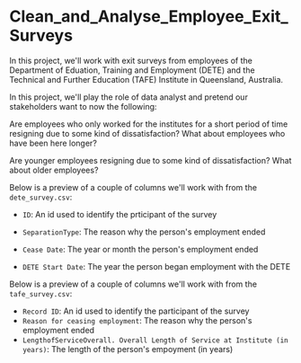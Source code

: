 # Clean_and_Analyse_Employee_Exit_Surveys
In this project, we'll work with exit surveys from employees of the Department of Eduation, Training and Employment (DETE) and the Technical and Further Education (TAFE) Institute in Queensland, Australia.

In this project, we'll play the role of data analyst and pretend our stakeholders want to now the following:

Are employees who only worked for the institutes for a short period of time resigning due to some kind of dissatisfaction? What about employees who have been here longer?

Are younger employees resigning due to some kind of dissatisfaction? What about older employees?

Below is a preview of a couple of columns we'll work with from the `dete_survey.csv`:

- `ID`: An id used to identify the prticipant of the survey

- `SeparationType`: The reason why the person's employment ended

- `Cease Date`: The year or month the person's employment ended

- `DETE Start Date`: The year the person began employment with the DETE

Below is a preview of a couple of columns we'll work with from the `tafe_survey.csv`:

- `Record ID`: An id used to identify the participant of the survey
- `Reason for ceasing employment`: The reason why the person's employment ended
- `LengthofServiceOverall. Overall Length of Service at Institute (in years)`: The length of the person's empoyment (in years)
